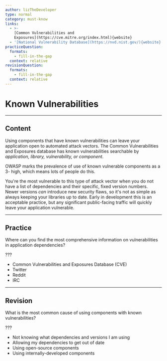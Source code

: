 ```yaml
---
author: lizTheDeveloper
type: normal
category: must-know
links:
  - >-
    [Common Vulnerabilities and
    Exposures](https://cve.mitre.org/index.html){website}
  - '[National Vulnerability Database](https://nvd.nist.gov/){website}'
practiceQuestion:
  formats:
    - fill-in-the-gap
  context: relative
revisionQuestion:
  formats:
    - fill-in-the-gap
  context: relative
---
```


# Known Vulnerabilities


---

## Content

Using components that have known vulnerabilities can leave your application open to automated attack vectors. The Common Vulnerabilities and Exposures database has known vulnerabilities searchable by *application, library, vulnerability, or component*.

OWASP marks the prevalence of use of known vulnerable components as a 3- high, which means lots of people do this.

You're the most vulnerable to this type of attack vector when you do not have a list of dependencies and their specific, fixed version numbers. Newer versions *can* introduce new security flaws, so it's not as simple as always keeping your libraries up to date. Early in development this is an acceptable practice, but any significant public-facing traffic will quickly leave your application vulnerable.


---

## Practice

Where can you find the most comprehensive information on vulnerabilities in application dependencies?

???

- Common Vulnerabilities and Exposures Database (CVE)
- Twitter
- Reddit
- IRC


---

## Revision

What is the most common cause of using components with known vulnerabilities?

???

- Not knowing what dependencies and versions I am using
- Allowing my dependencies to get out of date
- Using open-source components
- Using internally-developed components

